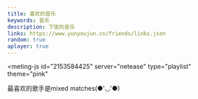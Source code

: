 ```yaml
---
title: 喜欢的音乐
keywords: 音乐
description: 下饭的音乐
links: https://www.yunyoujun.cn/friends/links.json
random: true
aplayer: true
---
```


<meting-js
 id="2153584425"
 server="netease"
 type="playlist"
 theme="pink"
 >
</meting-js>

最喜欢的歌手是mixed matches(●'◡'●)
